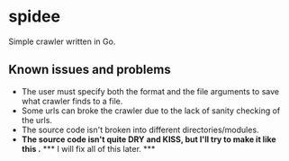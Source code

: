 # spidee
Simple crawler written in Go.

## Known issues and problems
- The user must specify both the format and the file arguments to save what crawler finds to a file. 
- Some urls can broke the crawler due to the lack of sanity checking of the urls.
- The source code isn't broken into different directories/modules.
- **The source code isn't quite DRY and KISS, but I'll try to make it like this .**
*** I will fix all of this later. ***